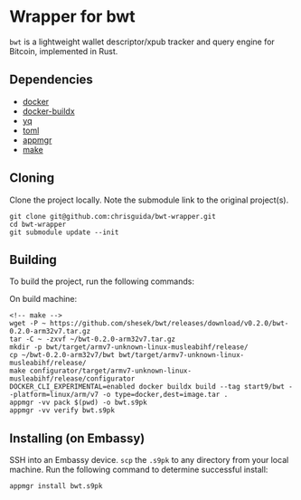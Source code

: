 # Wrapper for bwt

`bwt` is a lightweight wallet descriptor/xpub tracker and query engine for Bitcoin, implemented in Rust.

## Dependencies

- [docker](https://docs.docker.com/get-docker)
- [docker-buildx](https://docs.docker.com/buildx/working-with-buildx/)
- [yq](https://mikefarah.gitbook.io/yq)
- [toml](https://crates.io/crates/toml-cli)
- [appmgr](https://github.com/Start9Labs/appmgr)
- [make](https://www.gnu.org/software/make/)

## Cloning

Clone the project locally. Note the submodule link to the original project(s). 

```
git clone git@github.com:chrisguida/bwt-wrapper.git
cd bwt-wrapper
git submodule update --init
```

## Building

To build the project, run the following commands:

On build machine:
```
<!-- make -->
wget -P ~ https://github.com/shesek/bwt/releases/download/v0.2.0/bwt-0.2.0-arm32v7.tar.gz
tar -C ~ -zxvf ~/bwt-0.2.0-arm32v7.tar.gz
mkdir -p bwt/target/armv7-unknown-linux-musleabihf/release/
cp ~/bwt-0.2.0-arm32v7/bwt bwt/target/armv7-unknown-linux-musleabihf/release/
make configurator/target/armv7-unknown-linux-musleabihf/release/configurator
DOCKER_CLI_EXPERIMENTAL=enabled docker buildx build --tag start9/bwt --platform=linux/arm/v7 -o type=docker,dest=image.tar .
appmgr -vv pack $(pwd) -o bwt.s9pk
appmgr -vv verify bwt.s9pk
```

## Installing (on Embassy)

SSH into an Embassy device.
`scp` the `.s9pk` to any directory from your local machine.
Run the following command to determine successful install:

```
appmgr install bwt.s9pk
```
